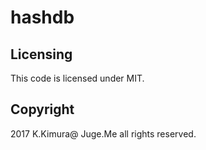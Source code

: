 # hashdb

## Licensing

This code is licensed under MIT.

## Copyright

2017 K.Kimura@ Juge.Me all rights reserved.


